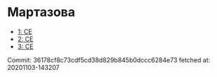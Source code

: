 # Мартазова
- [1: CE](1.md)
- [2: CE](2.md)
- [3: CE](3.md)

Commit: 36178cf8c73cdf5cd38d829b845b0dccc6284e73
 fetched at: 20201103-143207
